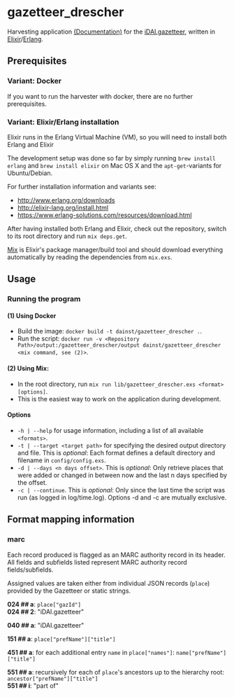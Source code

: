 # gazetteer_drescher
Harvesting application [(Documentation)](https://dainst.github.io/gazetteer_drescher/api-reference.html) for the [iDAI.gazetteer](https://gazetteer.dainst.org/),
written in [Elixir](http://elixir-lang.org/)/[Erlang](http://www.erlang.org/).




## Prerequisites 

### Variant: Docker

If you want to run the harvester with docker, there are no further prerequisites.

### Variant: Elixir/Erlang installation


Elixir runs in the Erlang Virtual Machine (VM), so you will need to install both Erlang and Elixir

The development setup was done so far by simply running  `brew install erlang` and `brew install elixir` on Mac OS X and the `apt-get`-variants for Ubuntu/Debian.

For further installation information and variants see:

* http://www.erlang.org/downloads
* http://elixir-lang.org/install.html
* https://www.erlang-solutions.com/resources/download.html


After having installed both Erlang and Elixir, check out the repository, switch to its root directory and run `mix deps.get`.    

[Mix](http://elixir-lang.org/getting-started/mix-otp/introduction-to-mix.html) is Elixir's package manager/build tool and should download everything automatically by reading the dependencies from  `mix.exs`.


## Usage

### Running the program

#### (1) Using Docker

* Build the image: `docker build -t dainst/gazetteer_drescher .`.
* Run the script: `docker run -v <Repository Path>/output:/gazetteer_drescher/output dainst/gazetteer_drescher <mix command, see (2)>`.

#### (2) Using Mix:
* In the root directory, run `mix run lib/gazetteer_drescher.exs <format> [options]`.
* This is the easiest way to work on the application during development.


#### Options
* `-h | --help` for usage information, including a list of all available `<formats>`.
* `-t | --target <target path>` for specifying the desired output directory and file. This is _optional_: Each format defines a default directory and filename in `config/config.exs`.
* `-d | --days <n days offset>`. This is _optional_: Only retrieve places that were added or changed in between now and the last n days specified by the offset.
* `-c | --continue`. This is _optional_: Only since the last time the script was run (as logged in log/time.log).
Options -d and -c are mutually exclusive.
 
## Format mapping information

### marc

Each record produced is flagged as an MARC authority record in its header. All fields and subfields listed represent MARC authority record fields/subfields.

Assigned values are taken either from individual JSON records (`place`) provided by the Gazetteer or static strings.

__024 ## a__: `place["gazId"]`  
__024 ## 2__: "iDAI.gazetteer"

__040 ## a__: "iDAI.gazetteer"

__151 ## a__: `place["prefName"]["title"]`  

__451 ## a__: for each additional entry `name` in `place["names"]`: `name["prefName"]["title"]`

__551 ## a__: recursively for each of `place`'s ancestors up to the hierarchy root: `ancestor["prefName"]["title"]`   
__551 ## i__: "part of"
